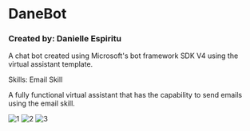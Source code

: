 # DaneBot
<h3>Created by: Danielle Espiritu</h3>

A chat bot created using Microsoft's bot framework SDK V4 using the virtual assistant template.

Skills:
Email Skill


A fully functional virtual assistant that has the capability to send emails using the email skill.


![1](https://user-images.githubusercontent.com/28699887/62988698-d70f4a80-be77-11e9-83b9-37954e402060.PNG)
![2](https://user-images.githubusercontent.com/28699887/62988702-da0a3b00-be77-11e9-938c-4af079c0a8c6.PNG)
![3](https://user-images.githubusercontent.com/28699887/62988705-dbd3fe80-be77-11e9-9812-01a1b6bb19bc.PNG)


